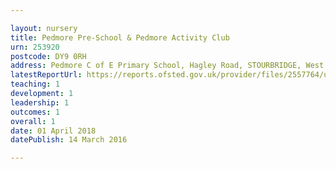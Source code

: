 ```yaml
---

layout: nursery
title: Pedmore Pre-School & Pedmore Activity Club
urn: 253920
postcode: DY9 0RH
address: Pedmore C of E Primary School, Hagley Road, STOURBRIDGE, West Midlands, DY9 0RH
latestReportUrl: https://reports.ofsted.gov.uk/provider/files/2557764/urn/253920.pdf
teaching: 1
development: 1
leadership: 1
outcomes: 1
overall: 1
date: 01 April 2018 
datePublish: 14 March 2016

---
```

